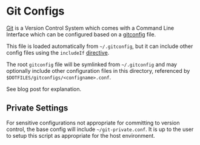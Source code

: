 # Git Configs

[Git](https://git-scm.com/) is a Version Control System which comes with a Command Line Interface which can be configured based on a [gitconfig](https://git-scm.com/docs/git-config) file.

This file is loaded automatically from `~/.gitconfig`, but it can include other config files using the `includeIf` [directive](https://git-scm.com/docs/git-config#_includes).

The root `gitconfig` file will be symlinked from `~/.gitconfig` and may optionally include other configuration files in this directory, referenced by `$DOTFILES/gitconfigs/<configname>.conf`.

See blog post for explanation.

## Private Settings

For sensitive configurations not appropriate for committing to version control, the base config will include `~/git-private.conf`. It is up to the user to setup this script as appropriate for the host environment.
